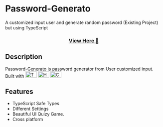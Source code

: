 # Password-Generato
A customized input user and generate random password (Existing Project) but using TypeScript

<h3 align ="center"><a href="https://nirajd10.github.io/Password-Generato-Typescript/">View Here 🔗</a></h3>

## Description

Password-Generato is password generator from User customized input. <br>
Built with <a href="https://www.typescriptlang.org/" target="_blank" rel="noreferrer"><img src="https://raw.githubusercontent.com/danielcranney/readme-generator/main/public/icons/skills/typescript-colored.svg" width="36" height="20" alt="Typescript" /></a>
<a href="https://developer.mozilla.org/en-US/docs/Glossary/HTML5" target="_blank" rel="noreferrer"><img src="https://raw.githubusercontent.com/danielcranney/readme-generator/main/public/icons/skills/html5-colored.svg" width="36" height="20" alt="HTML5" /></a>
<a href="https://www.w3.org/TR/CSS/#css" target="_blank" rel="noreferrer"><img src="https://raw.githubusercontent.com/danielcranney/readme-generator/main/public/icons/skills/css3-colored.svg" width="36" height="20" alt="CSS3" /></a>


## Features
- TypeScript Safe Types
- Different Settings
- Beautiful UI Quizy Game.
- Cross platform
